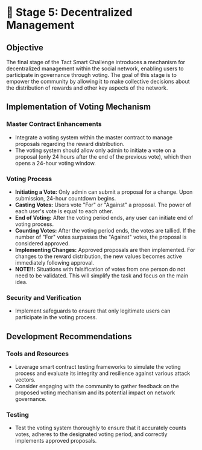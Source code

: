 # 🚀 Stage 5: Decentralized Management

## Objective
The final stage of the Tact Smart Challenge introduces a mechanism for decentralized management within the social network, enabling users to participate in governance through voting. The goal of this stage is to empower the community by allowing it to make collective decisions about the distribution of rewards and other key aspects of the network.

## Implementation of Voting Mechanism

### Master Contract Enhancements
- Integrate a voting system within the master contract to manage proposals regarding the reward distribution.
- The voting system should allow only admin to initiate a vote on a proposal (only 24 hours after the end of the previous vote), which then opens a 24-hour voting window.

### Voting Process
- **Initiating a Vote:** Only admin can submit a proposal for a change. Upon submission, 24-hour countdown begins.
- **Casting Votes:** Users vote "For" or "Against" a proposal. The power of each user's vote is equal to each other.
- **End of Voting:** After the voting period ends, any user can initiate end of voting process.
- **Counting Votes:** After the voting period ends, the votes are tallied. If the number of "For" votes surpasses the "Against" votes, the proposal is considered approved.
- **Implementing Changes:** Approved proposals are then implemented. For changes to the reward distribution, the new values becomes active immediately following approval.
- **NOTE️️️️‼️:** Situations with falsification of votes from one person do not need to be validated. This will simplify the task and focus on the main idea.

### Security and Verification
- Implement safeguards to ensure that only legitimate users can participate in the voting process.

## Development Recommendations

### Tools and Resources
- Leverage smart contract testing frameworks to simulate the voting process and evaluate its integrity and resilience against various attack vectors.
- Consider engaging with the community to gather feedback on the proposed voting mechanism and its potential impact on network governance.

### Testing
- Test the voting system thoroughly to ensure that it accurately counts votes, adheres to the designated voting period, and correctly implements approved proposals.
